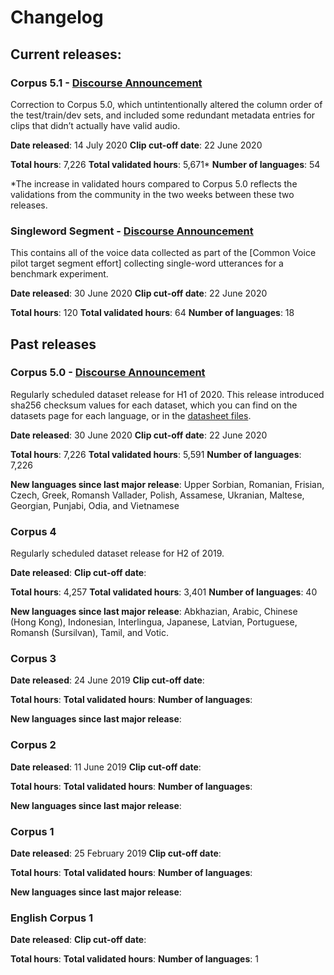# Changelog

## Current releases:

### Corpus 5.1 - [Discourse Announcement](https://discourse.mozilla.org/t/common-voice-dataset-release-mid-year-2020/62938/7)

Correction to Corpus 5.0, which untintentionally altered the column order of the test/train/dev sets, and included some redundant metadata entries for clips that didn’t actually have valid audio.

**Date released**: 14 July 2020
**Clip cut-off date**: 22 June 2020

**Total hours**: 7,226
**Total validated hours**: 5,671*
**Number of languages**: 54

*The increase in validated hours compared to Corpus 5.0 reflects the validations from the community in the two weeks between these two releases.


### Singleword Segment - [Discourse Announcement](https://discourse.mozilla.org/t/common-voice-dataset-release-mid-year-2020/62938/)

This contains all of the voice data collected as part of the [Common Voice pilot target segment effort] collecting single-word utterances for a benchmark experiment.

**Date released**: 30 June 2020
**Clip cut-off date**: 22 June 2020

**Total hours**: 120
**Total validated hours**: 64
**Number of languages**: 18

## Past releases

### Corpus 5.0 - [Discourse Announcement](https://discourse.mozilla.org/t/common-voice-dataset-release-mid-year-2020/62938/)

Regularly scheduled dataset release for H1 of 2020. This release introduced sha256 checksum values for each dataset, which you can find on the datasets page for each language, or in the [datasheet files](datasets/cv-corpus-5.1-2020-06-22.json).

**Date released**: 30 June 2020
**Clip cut-off date**: 22 June 2020

**Total hours**: 7,226
**Total validated hours**: 5,591
**Number of languages**: 7,226

**New languages since last major release**: Upper Sorbian, Romanian, Frisian, Czech, Greek, Romansh Vallader, Polish, Assamese, Ukranian, Maltese, Georgian, Punjabi, Odia, and Vietnamese


### Corpus 4

Regularly scheduled dataset release for H2 of 2019.

**Date released**:
**Clip cut-off date**:

**Total hours**: 4,257
**Total validated hours**: 3,401
**Number of languages**: 40

**New languages since last major release**: Abkhazian, Arabic, Chinese (Hong Kong), Indonesian, Interlingua, Japanese, Latvian, Portuguese, Romansh (Sursilvan), Tamil, and Votic.


### Corpus 3

**Date released**: 24 June 2019
**Clip cut-off date**:

**Total hours**:
**Total validated hours**:
**Number of languages**:

**New languages since last major release**:

### Corpus 2

**Date released**: 11 June 2019
**Clip cut-off date**:

**Total hours**:
**Total validated hours**:
**Number of languages**:

**New languages since last major release**:


### Corpus 1

**Date released**: 25 February 2019
**Clip cut-off date**:

**Total hours**:
**Total validated hours**:
**Number of languages**:

**New languages since last major release**:


### English Corpus 1

**Date released**:
**Clip cut-off date**:

**Total hours**:
**Total validated hours**:
**Number of languages**: 1